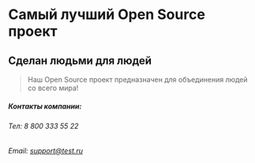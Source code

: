 # Самый лучший Open Source проект

## Сделан людьми для людей

> Наш Open Source проект предназначен для объединения людей со всего мира!

##### Контакты компании:
###### Тел: 8 800 333 55 22
###### Email: support@test.ru

